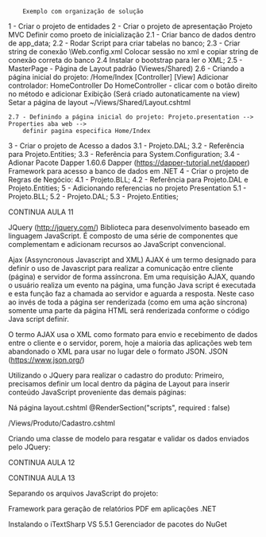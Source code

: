 		Exemplo com organização de solução
1 - Criar o projeto de entidades
2 - Criar o projeto de apresentação
	Projeto MVC
	Definir como proeto de inicialização
	2.1 - Criar banco de dados dentro de app_data;
	2.2 - Rodar Script para criar tabelas no banco;
	2.3 - Criar string de conexão \Web.config.xml
		Colocar sessão no xml e copiar string de conexão correta do banco
	2.4 Instalar o bootstrap para ler o XML;
	2.5 - MasterPage - Página de Layout padrão (Viewes/Shared) 
	2.6 - Criando a página inicial do projeto: 
		/Home/Index
		[Controller] [View]
		Adicionar controlador: HomeController
		Do HomeController - clicar com o botão direito no método e adicionar Exibição (Será criado autonaticamente na view)
		Setar a página de layout ~/Views/Shared/Layout.cshtml
	
	2.7 - Definindo a página inicial do projeto: Projeto.presentation --> Properties aba web -->
		definir pagina especifica Home/Index
3 - Criar o projeto de Acesso a dados
	3.1 - Projeto.DAL;
	3.2 - Referência para Projeto.Entities;
	3.3 - Referência para System.Configuration;
	3.4 - Adionar Pacote Dapper 1.60.6
		Dapper (https://dapper-tutorial.net/dapper) Framework para acesso a banco de dados em .NET
4 - Criar o projeto de Regras de Negócio:
	4.1 - Projeto.BLL;
	4.2 - Referência para Projeto.DAL e Projeto.Entities;
5 - Adicionando referencias no projeto Presentation
	5.1 - Projeto.BLL;
	5.2 - Projeto.DAL;
	5.3 - Projeto.Entities;

CONTINUA AULA 11

JQuery (http://jquery.com/)
Biblioteca para desenvolvimento baseado em linguagem JavaScript.
É composto de uma série de componentes que complementam e adicionam
recursos ao JavaScript convencional.

Ajax (Assyncronous Javascript and XML)
AJAX é um termo designado para definir o uso de Javascript para realizar a
comunicação entre cliente (página) e servidor de forma assíncrona.
Em uma requisição AJAX, quando o usuário realiza um evento na página,
uma função Java script é executada e esta função faz a chamada ao
servidor e aguarda a resposta. Neste caso ao invés de toda a página ser
renderizada (como em uma ação síncrona) somente uma parte da página
HTML será renderizada conforme o código Java script definir.

O termo AJAX usa o XML como formato para envio e recebimento de dados
entre o cliente e o servidor, porem, hoje a maioria das aplicações web tem
abandonado o XML para usar no lugar dele o formato JSON.
JSON (https://www.json.org/)

Utilizando o JQuery para realizar
o cadastro do produto:
Primeiro, precisamos definir um local dentro da página de Layout
para inserir conteúdo JavaScript proveniente das demais páginas:

Ná página layout.cshtml
@RenderSection("scripts", required : false)

/Views/Produto/Cadastro.cshtml

Criando uma classe de modelo para resgatar
e validar os dados enviados pelo JQuery:

CONTINUA AULA 12

CONTINUA AULA 13

Separando os arquivos JavaScript do projeto:

Framework para geração de 
relatórios PDF em aplicações .NET

Instalando o iTextSharp VS 5.5.1
Gerenciador de pacotes do NuGet


	
	
